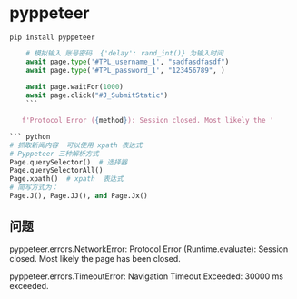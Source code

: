 # pyppeteer

`pip install pyppeteer`

``` python
    # 模拟输入 账号密码  {'delay': rand_int()} 为输入时间
    await page.type('#TPL_username_1', "sadfasdfasdf")
    await page.type('#TPL_password_1', "123456789", )
    
    await page.waitFor(1000)
    await page.click("#J_SubmitStatic")
    ```

   f'Protocol Error ({method}): Session closed. Most likely the '

``` python
# 抓取新闻内容  可以使用 xpath 表达式
# Pyppeteer 三种解析方式
Page.querySelector()  # 选择器
Page.querySelectorAll()
Page.xpath()  # xpath  表达式
# 简写方式为：
Page.J(), Page.JJ(), and Page.Jx()
``` 
## 问题
pyppeteer.errors.NetworkError: Protocol Error (Runtime.evaluate): Session closed. Most likely the page has been closed.

pyppeteer.errors.TimeoutError: Navigation Timeout Exceeded: 30000 ms exceeded.